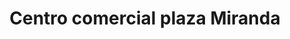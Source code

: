 ---
title: "Centro comercial plaza Miranda"
url: /barcelona/centro-comercial-plaza-miranda/
shop: Einkaufszentrum
---